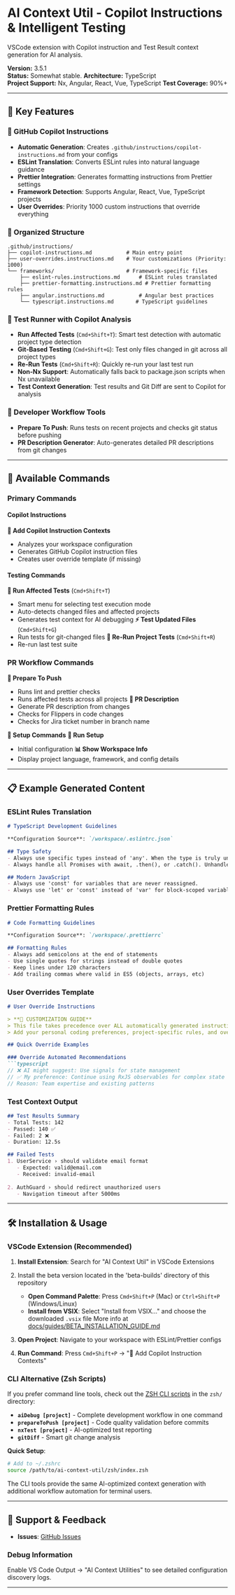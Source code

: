 # AI Context Util - Copilot Instructions & Intelligent Testing

VSCode extension with Copilot instruction and Test Result context generation for AI analysis.

**Version:** 3.5.1  
**Status:** Somewhat stable.
**Architecture:** TypeScript  
**Project Support:** Nx, Angular, React, Vue, TypeScript
**Test Coverage:** 90%+

---

## 🚀 Key Features

### 🤖 GitHub Copilot Instructions
- **Automatic Generation**: Creates `.github/instructions/copilot-instructions.md` from your configs
- **ESLint Translation**: Converts ESLint rules into natural language guidance
- **Prettier Integration**: Generates formatting instructions from Prettier settings
- **Framework Detection**: Supports Angular, React, Vue, TypeScript projects
- **User Overrides**: Priority 1000 custom instructions that override everything

### 📁 Organized Structure
```
.github/instructions/
├── copilot-instructions.md           # Main entry point
├── user-overrides.instructions.md    # Your customizations (Priority: 1000)
└── frameworks/                       # Framework-specific files
    ├── eslint-rules.instructions.md      # ESLint rules translated
    ├── prettier-formatting.instructions.md # Prettier formatting rules
    ├── angular.instructions.md           # Angular best practices
    └── typescript.instructions.md       # TypeScript guidelines
```

### 🧪 Test Runner with Copilot Analysis
- **Run Affected Tests** (`Cmd+Shift+T`): Smart test detection with automatic project type detection
- **Git-Based Testing** (`Cmd+Shift+G`): Test only files changed in git across all project types
- **Re-Run Tests** (`Cmd+Shift+R`): Quickly re-run your last test run
- **Non-Nx Support**: Automatically falls back to package.json scripts when Nx unavailable
- **Test Context Generation**: Test results and Git Diff are sent to Copilot for analysis

### 🚀 Developer Workflow Tools
- **Prepare To Push**: Runs tests on recent projects and checks git status before pushing
- **PR Description Generator**: Auto-generates detailed PR descriptions from git changes

---

## 🎯 Available Commands

### Primary Commands

#### Copilot Instructions
**🤖 Add Copilot Instruction Contexts**
- Analyzes your workspace configuration
- Generates GitHub Copilot instruction files
- Creates user override template (if missing)

#### Testing Commands
**🧪 Run Affected Tests** (`Cmd+Shift+T`)
- Smart menu for selecting test execution mode
- Auto-detects changed files and affected projects
- Generates test context for AI debugging
**⚡ Test Updated Files** (`Cmd+Shift+G`) 
- Run tests for git-changed files
**🔄 Re-Run Project Tests** (`Cmd+Shift+R`) 
- Re-run last test suite

### PR Workflow Commands
**🚀 Prepare To Push** 
- Runs lint and prettier checks
- Runs affected tests across all projects
**📝 PR Description** 
- Generate PR description from changes
- Checks for Flippers in code changes
- Checks for Jira ticket number in branch name

**🔧 Setup Commands**
**🍎 Run Setup**
- Initial configuration
**📊 Show Workspace Info**
- Display project language, framework, and config details
---

## 📋 Example Generated Content

### ESLint Rules Translation
```markdown
# TypeScript Development Guidelines

**Configuration Source**: `/workspace/.eslintrc.json`

## Type Safety
- Always use specific types instead of 'any'. When the type is truly unknown, use 'unknown' and add type guards.
- Always handle all Promises with await, .then(), or .catch(). Unhandled promises can cause silent failures.

## Modern JavaScript  
- Always use 'const' for variables that are never reassigned.
- Always use 'let' or 'const' instead of 'var' for block-scoped variable declarations.
```

### Prettier Formatting Rules
```markdown
# Code Formatting Guidelines

**Configuration Source**: `/workspace/.prettierrc`

## Formatting Rules
- Always add semicolons at the end of statements
- Use single quotes for strings instead of double quotes
- Keep lines under 120 characters
- Add trailing commas where valid in ES5 (objects, arrays, etc)
```

### User Overrides Template
```markdown
# User Override Instructions

> **📝 CUSTOMIZATION GUIDE**  
> This file takes precedence over ALL automatically generated instructions.  
> Add your personal coding preferences, project-specific rules, and overrides here.

## Quick Override Examples

### Override Automated Recommendations
```typescript
// ❌ AI might suggest: Use signals for state management
// ✅ My preference: Continue using RxJS observables for complex state
// Reason: Team expertise and existing patterns
```

### Test Context Output
```markdown
## Test Results Summary
- Total Tests: 142
- Passed: 140 ✅
- Failed: 2 ❌
- Duration: 12.5s

## Failed Tests
1. UserService › should validate email format
   - Expected: valid@email.com
   - Received: invalid-email
   
2. AuthGuard › should redirect unauthorized users
   - Navigation timeout after 5000ms
```

---

## 🛠️ Installation & Usage

### VSCode Extension (Recommended)
1. **Install Extension**: Search for "AI Context Util" in VSCode Extensions   
1. Install the beta version located in the 'beta-builds' directory of this repository
   - **Open Command Palette**: Press `Cmd+Shift+P` (Mac) or `Ctrl+Shift+P` (Windows/Linux)
   - **Install from VSIX**: Select "Install from VSIX..." and choose the downloaded `.vsix` file
   More info at [docs/guides/BETA_INSTALLATION_GUIDE.md](docs/guides/BETA_INSTALLATION_GUIDE.md)

2. **Open Project**: Navigate to your workspace with ESLint/Prettier configs
3. **Run Command**: Press `Cmd+Shift+P` → "🤖 Add Copilot Instruction Contexts"


### CLI Alternative (Zsh Scripts)
If you prefer command line tools, check out the [ZSH CLI scripts](zsh/README.md) in the `zsh/` directory:

- **`aiDebug [project]`** - Complete development workflow in one command
- **`prepareToPush [project]`** - Code quality validation before commits
- **`nxTest [project]`** - AI-optimized test reporting
- **`gitDiff`** - Smart git change analysis

**Quick Setup**:
```bash
# Add to ~/.zshrc
source /path/to/ai-context-util/zsh/index.zsh
```

The CLI tools provide the same AI-optimized context generation with additional workflow automation for terminal users.

---


## 🔧 Support & Feedback
- **Issues**: [GitHub Issues](https://github.com/gregkdunn/ai-context-util/issues)


### Debug Information
Enable VS Code Output → "AI Context Utilities" to see detailed configuration discovery logs.

---

